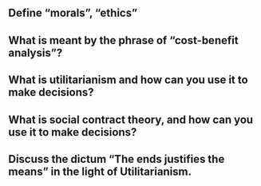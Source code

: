 ## Define “morals”, “ethics”



## What is meant by the phrase of “cost-benefit analysis”?



## What is utilitarianism and how can you use it to make decisions?



## What is social contract theory, and how can you use it to make decisions?



## Discuss the dictum “The ends justifies the means” in the light of Utilitarianism.


